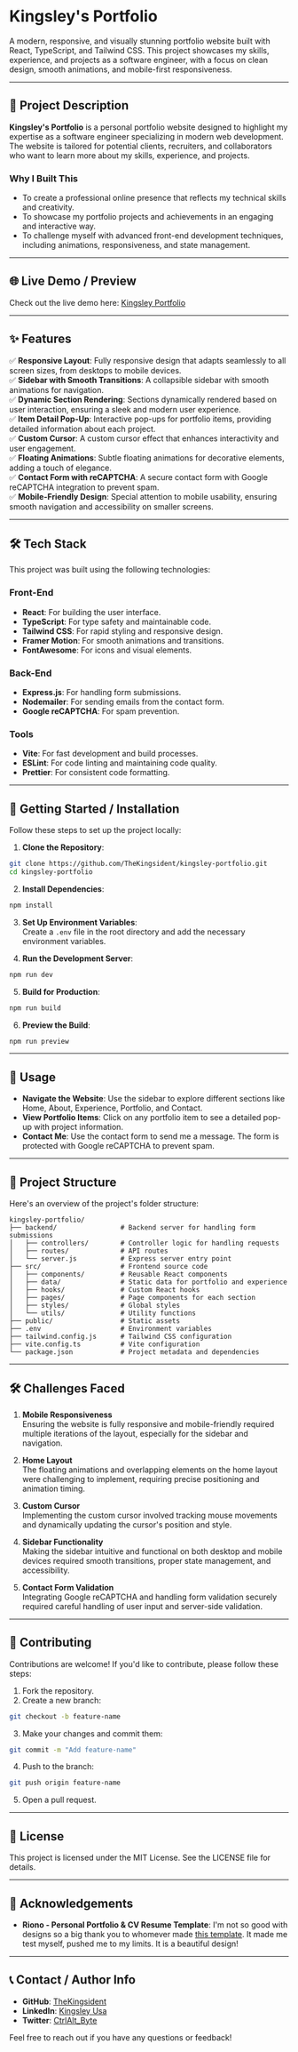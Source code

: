 # Kingsley's Portfolio

A modern, responsive, and visually stunning portfolio website built with React, TypeScript, and Tailwind CSS. This project showcases my skills, experience, and projects as a software engineer, with a focus on clean design, smooth animations, and mobile-first responsiveness.

---

## 🌟 Project Description

**Kingsley's Portfolio** is a personal portfolio website designed to highlight my expertise as a software engineer specializing in modern web development. The website is tailored for potential clients, recruiters, and collaborators who want to learn more about my skills, experience, and projects.

### Why I Built This
- To create a professional online presence that reflects my technical skills and creativity.
- To showcase my portfolio projects and achievements in an engaging and interactive way.
- To challenge myself with advanced front-end development techniques, including animations, responsiveness, and state management.

---

## 🌐 Live Demo / Preview

Check out the live demo here: [Kingsley Portfolio](https://www.kingsleyusa.dev/)

---

## ✨ Features

✅ **Responsive Layout**: Fully responsive design that adapts seamlessly to all screen sizes, from desktops to mobile devices.  
✅ **Sidebar with Smooth Transitions**: A collapsible sidebar with smooth animations for navigation.  
✅ **Dynamic Section Rendering**: Sections dynamically rendered based on user interaction, ensuring a sleek and modern user experience.  
✅ **Item Detail Pop-Up**: Interactive pop-ups for portfolio items, providing detailed information about each project.  
✅ **Custom Cursor**: A custom cursor effect that enhances interactivity and user engagement.  
✅ **Floating Animations**: Subtle floating animations for decorative elements, adding a touch of elegance.  
✅ **Contact Form with reCAPTCHA**: A secure contact form with Google reCAPTCHA integration to prevent spam.  
✅ **Mobile-Friendly Design**: Special attention to mobile usability, ensuring smooth navigation and accessibility on smaller screens.  

---

## 🛠️ Tech Stack

This project was built using the following technologies:

### Front-End
- **React**: For building the user interface.
- **TypeScript**: For type safety and maintainable code.
- **Tailwind CSS**: For rapid styling and responsive design.
- **Framer Motion**: For smooth animations and transitions.
- **FontAwesome**: For icons and visual elements.

### Back-End
- **Express.js**: For handling form submissions.
- **Nodemailer**: For sending emails from the contact form.
- **Google reCAPTCHA**: For spam prevention.

### Tools
- **Vite**: For fast development and build processes.
- **ESLint**: For code linting and maintaining code quality.
- **Prettier**: For consistent code formatting.

---

## 🚀 Getting Started / Installation

Follow these steps to set up the project locally:

1. **Clone the Repository**:
  ```bash
  git clone https://github.com/TheKingsident/kingsley-portfolio.git
  cd kingsley-portfolio
  ```

2. **Install Dependencies**:
  ```bash
  npm install
  ```

3. **Set Up Environment Variables**:  
  Create a `.env` file in the root directory and add the necessary environment variables.

4. **Run the Development Server**:
  ```bash
  npm run dev
  ```

5. **Build for Production**:
  ```bash
  npm run build
  ```

6. **Preview the Build**:
  ```bash
  npm run preview
  ```

---

## 📖 Usage

- **Navigate the Website**: Use the sidebar to explore different sections like Home, About, Experience, Portfolio, and Contact.  
- **View Portfolio Items**: Click on any portfolio item to see a detailed pop-up with project information.  
- **Contact Me**: Use the contact form to send me a message. The form is protected with Google reCAPTCHA to prevent spam.  

---

## 📂 Project Structure

Here's an overview of the project's folder structure:

```
kingsley-portfolio/
├── backend/                # Backend server for handling form submissions
│   ├── controllers/        # Controller logic for handling requests
│   ├── routes/             # API routes
│   └── server.js           # Express server entry point
├── src/                    # Frontend source code
│   ├── components/         # Reusable React components
│   ├── data/               # Static data for portfolio and experience
│   ├── hooks/              # Custom React hooks
│   ├── pages/              # Page components for each section
│   ├── styles/             # Global styles
│   └── utils/              # Utility functions
├── public/                 # Static assets
├── .env                    # Environment variables
├── tailwind.config.js      # Tailwind CSS configuration
├── vite.config.ts          # Vite configuration
└── package.json            # Project metadata and dependencies
```

---

## 🛠️ Challenges Faced

1. **Mobile Responsiveness**  
  Ensuring the website is fully responsive and mobile-friendly required multiple iterations of the layout, especially for the sidebar and navigation.  

2. **Home Layout**  
  The floating animations and overlapping elements on the home layout were challenging to implement, requiring precise positioning and animation timing.  

3. **Custom Cursor**  
  Implementing the custom cursor involved tracking mouse movements and dynamically updating the cursor's position and style.  

4. **Sidebar Functionality**  
  Making the sidebar intuitive and functional on both desktop and mobile devices required smooth transitions, proper state management, and accessibility.  

5. **Contact Form Validation**  
  Integrating Google reCAPTCHA and handling form validation securely required careful handling of user input and server-side validation.  

---

## 🤝 Contributing

Contributions are welcome! If you'd like to contribute, please follow these steps:

1. Fork the repository.  
2. Create a new branch:  
  ```bash
  git checkout -b feature-name
  ```
3. Make your changes and commit them:  
  ```bash
  git commit -m "Add feature-name"
  ```
4. Push to the branch:  
  ```bash
  git push origin feature-name
  ```
5. Open a pull request.

---

## 📜 License

This project is licensed under the MIT License. See the LICENSE file for details.

---

## 🙏 Acknowledgements

- **Riono - Personal Portfolio & CV Resume Template**: I'm not so good with designs so a big thank you to whomever made [this template](https://riono.netlify.app/). It made me test myself, pushed me to my limits. It is a beautiful design! 

---

## 📞 Contact / Author Info

- **GitHub**: [TheKingsident](https://github.com/TheKingsident)  
- **LinkedIn**: [Kingsley Usa](https://www.linkedin.com/in/thekingsident)  
- **Twitter**: [CtrlAlt_Byte](https://twitter.com/CtrlAlt_Byte)  

Feel free to reach out if you have any questions or feedback!